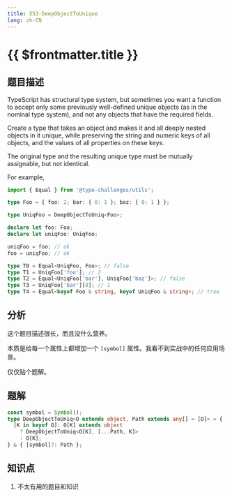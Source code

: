 ```yaml
---
title: 553-DeepObjectToUnique
lang: zh-CN
---
```


# {{ $frontmatter.title }}

## 题目描述

TypeScript has structural type system, but sometimes you want a function to accept only some previously well-defined unique objects (as in the nominal type system), and not any objects that have the required fields.

Create a type that takes an object and makes it and all deeply nested objects in it unique, while preserving the string and numeric keys of all objects, and the values of all properties on these keys.

The original type and the resulting unique type must be mutually assignable, but not identical.

For example,

```ts
import { Equal } from '@type-challenges/utils';

type Foo = { foo: 2; bar: { 0: 1 }; baz: { 0: 1 } };

type UniqFoo = DeepObjectToUniq<Foo>;

declare let foo: Foo;
declare let uniqFoo: UniqFoo;

uniqFoo = foo; // ok
foo = uniqFoo; // ok

type T0 = Equal<UniqFoo, Foo>; // false
type T1 = UniqFoo['foo']; // 2
type T2 = Equal<UniqFoo['bar'], UniqFoo['baz']>; // false
type T3 = UniqFoo['bar'][0]; // 1
type T4 = Equal<keyof Foo & string, keyof UniqFoo & string>; // true
```

## 分析

这个题目描述很长，而且没什么营养。

本质是给每一个属性上都增加一个 `[symbol]` 属性。我看不到实战中的任何应用场景。

仅仅贴个题解。

## 题解

```ts
const symbol = Symbol();
type DeepObjectToUniq<O extends object, Path extends any[] = [O]> = {
  [K in keyof O]: O[K] extends object
    ? DeepObjectToUniq<O[K], [...Path, K]>
    : O[K];
} & { [symbol]?: Path };
```

## 知识点

1. 不太有用的题目和知识

